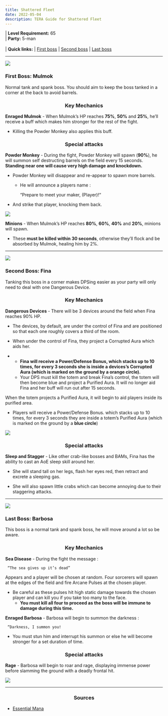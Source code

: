 ```yaml
---
title: Shattered Fleet
date: 2022-05-04
description: TERA Guide for Shattered Fleet
---
```

 | **Level Requirement:** 65
<br> | **Party:** 5-man
<br>
<br> | **Quick links:**
| [First boss](#first-boss) 
| [Second boss](#second-boss) 
| [Last boss](#last-boss) 
<hr/>

<div id="first-boss">

![](https://i.imgur.com/L38boDp.png)
<h3>First Boss: Mulmok</h3>

Normal tank and spank boss. You should aim to keep the boss tanked in a corner at the back to avoid barrels.

<center><h3>Key Mechanics</h3></center>

**Enraged Mulmok** - When Mulmok’s HP reaches **75%**, **50%** and **25%**, he’ll receive a buff which makes him stronger for the rest of the fight. 
* Killing the Powder Monkey also applies this buff.

<center><h3>Special attacks</h3></center>

**Powder Monkey** - During the fight, Powder Monkey will spawn (**90%**), he will summon self destructing barrels on the field every 15 seconds. **Standing near one will cause very high damage and knockdown.** 
* Powder Monkey will disappear and re-appear to spawn more barrels. 
  * He will announce a players name : 

     “Prepare to meet your maker, (Player)!“
     
* And strike that player, knocking them back.

![](https://i.imgur.com/WeYneU8.png)

**Minions** - When Mulmok’s HP reaches **80%**, **60%**, **40%** and **20%**, minions will spawn. 
* These **must be killed within 30 seconds**, otherwise they’ll flock and be absorbed by Mulmok, healing him by 2%.

</div>
<hr/>

<div id="second-boss">

![](https://i.imgur.com/hqbwoGE.png)
<h3>Second Boss: Fina</h3>

Tanking this boss in a corner makes DPSing easier as your party will only need to deal with one Dangerous Device.

<center><h3>Key Mechanics</h3></center>

**Dangerous Devices** - There will be 3 devices around the field when Fina reaches 90% HP. 
* The devices, by default, are under the control of Fina and are positioned so that each one roughly covers a third of the room.

* When under the control of Fina, they project a Corrupted Aura which aids her. 
* * **Fina will receive a Power/Defense Bonus, which stacks up to 10 times, for every 3 seconds she is inside a devices’s Corrupted Aura (which is marked on the ground by a **orange circle**).** 
  * Your DPS must kill the totem and break Fina’s control, the totem will then become blue and project a Purified Aura. It will no longer aid Fina and her buff will run out after 15 seconds.

When the totem projects a Purified Aura, it will begin to aid players inside its purified area. 
* Players will receive a Power/Defense Bonus. which stacks up to 10 times, for every 3 seconds they are inside a totem’s Purified Aura (which is marked on the ground by a **blue circle**)

![](https://i.imgur.com/t1WTKZq.png)

<center><h3>Special attacks</h3></center>

**Sleep and Stagger** - Like other crab-like bosses and BAMs, Fina has the ability to cast an AoE sleep skill around her. 
* She will stand tall on her legs, flash her eyes red, then retract and excrete a sleeping gas.

* She will also spawn little crabs which can become annoying due to their staggering attacks.

</div>
<hr/>

<div id="last-boss">

![](https://i.imgur.com/blhCKFM.png)
<h3>Last Boss: Barbosa</h3>

This boss is a normal tank and spank boss, he will move around a lot so be aware.

<center><h3>Key Mechanics</h3></center>

**Sea Disease** - During the fight the message : 

     “The sea gives up it’s dead”
     
Appears and a player will be chosen at random. Four sorcerers will spawn at the edges of the field and fire Arcane Pulses at the chosen player. 
* Be careful as these pulses hit high static damage towards the chosen player and can kill you if you take too many to the face. 
  * **You must kill all four to proceed as the boss will be immune to damage during this time.**

**Enraged Barbosa** - Barbosa will begin to summon the darkness :

     “Darkness, I summon you!
     
* You must stun him and interrupt his summon or else he will become stronger for a set duration of time.

<center><h3>Special attacks</h3></center>

**Rage** - Barbosa will begin to roar and rage, displaying immense power before slamming the ground with a deadly frontal hit.

![](https://i.imgur.com/RZ3dRU3.png)

</div>
<hr/>

<center><h3>Sources</h3></center>

* [Essential Mana]()
